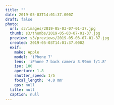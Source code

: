 ```yaml
---
title: ""
date: 2019-05-03T14:01:37.000Z
draft: false
photo:
  url: s3/images/2019-05-03-07-01-37.jpg
  thumb: s3/thumbs/2019-05-03-07-01-37.jpg
  preview: s3/previews/2019-05-03-07-01-37.jpg
  created: 2019-05-03T14:01:37.000Z
  exif:
    make: Apple
    model: 'iPhone 7'
    lens: 'iPhone 7 back camera 3.99mm f/1.8'
    iso: 100
    aperture: 1.8
    shutter_speed: 1/5
    focal_length: '4.0 mm'
    gps: null
  title: null
  caption: null
---
```


